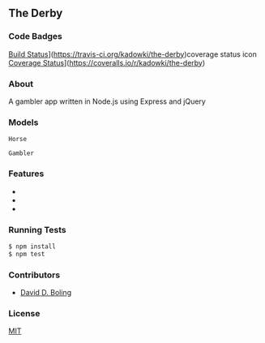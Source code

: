 ## The Derby 
### Code Badges
[Build Status](https://travis-ci.org/kadowki/the-derby.svg)](https://travis-ci.org/kadowki/the-derby)coverage status icon
[Coverage Status](https://coveralls.io/repos/kadowki/the-derby/badge.png)](https://coveralls.io/r/kadowki/the-derby)

### About
A gambler app written in Node.js using Express and jQuery

### Models
```
Horse
```

```
Gambler
```

### Features
- 
- 
- 

### Running Tests
```bash
$ npm install
$ npm test
```

### Contributors
- [David D. Boling](https://github.com/kadowki)

### License
[MIT](LICENSE)

